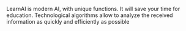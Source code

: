 LearnAI is modern AI, with unique functions. It will save your time for education. Technological algorithms allow to analyze the received information as quickly and efficiently as possible
